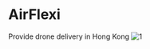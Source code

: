 # AirFlexi
Provide drone delivery in Hong Kong
![1](https://github.com/kwlaial/AirFlexi/assets/85923968/b612e2f3-5a59-4a96-9985-fcc0e0d25a3e)
